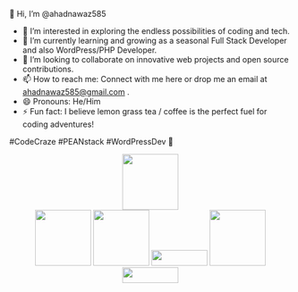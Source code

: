 👋 Hi, I’m @ahadnawaz585

- 👀 I’m interested in exploring the endless possibilities of coding and tech.
- 🌱 I’m currently learning and growing as a seasonal Full Stack Developer and also WordPress/PHP Developer.
- 💞️ I’m looking to collaborate on innovative web projects and open source contributions.
- 📫 How to reach me: Connect with me here or drop me an email at ahadnawaz585@gmail.com .
- 😄 Pronouns: He/Him
- ⚡ Fun fact: I believe lemon grass tea / coffee  is the perfect fuel for coding adventures!

#CodeCraze #PEANstack #WordPressDev 🚀

<div id="header" align="center">
  <img src="https://media.giphy.com/media/M9gbBd9nbDrOTu1Mqx/giphy.gif" width="100"/>
</div>
<div id="badges" align="center">
  <a href="https://www.linkedin.com/in/ahad-nawaz-248214234/" target="_blank" ><img src="https://img.shields.io/badge/LinkedIn-blue?logo=linkedin&logoColor=white&style=for-the-badge" width="100"/></a>
  <a href="https://www.youtube.com/channel/UCax8xco37rpJfEDk5H8dqYg" target="_blank" ><img src="https://img.shields.io/badge/YouTube-red?style=for-the-badge&logo=youtube&logoColor=white" width="100"/></a>
  <a href="https://www.fiverr.com/ahadnawaz__?up_rollout=true" target="_blank" ><img src="https://img.shields.io/badge/fiver-darkgreen?style=for-the-badge&logo=fiver&logoColor=white" height="28px" width="100"/></a>
  <a href="https://twitter.com/ahadnawaz__" target="_blank" ><img src="https://img.shields.io/badge/Twitter-blue?style=for-the-badge&logo=twitter&logoColor=white" width="100"/></a>
  <a href="https://www.upwork.com/freelancers/~01b51d8732ee00bc45?viewMode=1" target="_blank" ><img src="https://img.shields.io/badge/upwork-darkgreen?style=for-the-badge&logo=fiver&logoColor=green" height="28px" width="100"/></a>
</div>



